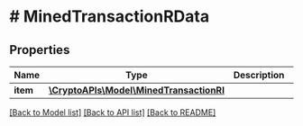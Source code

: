 # # MinedTransactionRData

## Properties

Name | Type | Description | Notes
------------ | ------------- | ------------- | -------------
**item** | [**\CryptoAPIs\Model\MinedTransactionRI**](MinedTransactionRI.md) |  |

[[Back to Model list]](../../README.md#models) [[Back to API list]](../../README.md#endpoints) [[Back to README]](../../README.md)
